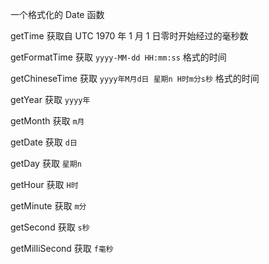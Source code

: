 一个格式化的 Date 函数

getTime 获取自 UTC 1970 年 1 月 1 日零时开始经过的毫秒数

getFormatTime 获取 `yyyy-MM-dd HH:mm:ss` 格式的时间

getChineseTime  获取 `yyyy年M月d日 星期n H时m分s秒` 格式的时间

getYear 获取 `yyyy年`

getMonth 获取 `m月`

getDate 获取 `d日`

getDay 获取 `星期n`

getHour 获取 `H时`

getMinute 获取 `m分`

getSecond 获取 `s秒`

getMilliSecond 获取 `f毫秒`
